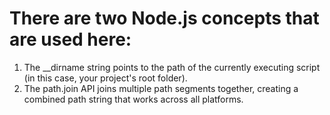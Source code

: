 # There are two Node.js concepts that are used here:

1. The \_\_dirname string points to the path of the currently executing script (in this case, your project's root folder).
2. The path.join API joins multiple path segments together, creating a combined path string that works across all platforms.
